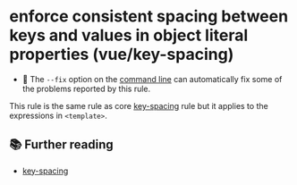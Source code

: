 # enforce consistent spacing between keys and values in object literal properties (vue/key-spacing)

- :wrench: The `--fix` option on the [command line](https://eslint.org/docs/user-guide/command-line-interface#fixing-problems) can automatically fix some of the problems reported by this rule.

This rule is the same rule as core [key-spacing] rule but it applies to the expressions in `<template>`.

## :books: Further reading

- [key-spacing]

[key-spacing]: https://eslint.org/docs/rules/key-spacing
